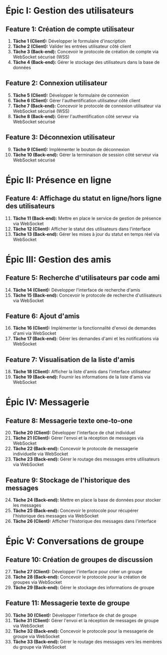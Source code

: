 # Épic I: Gestion des utilisateurs

## Feature 1: Création de compte utilisateur

1. **Tâche 1 (Client):** Développer le formulaire d'inscription
2. **Tâche 2 (Client):** Valider les entrées utilisateur côté client
3. **Tâche 3 (Back-end):** Concevoir le protocole de création de compte via WebSocket sécurisé (WSS)
4. **Tâche 4 (Back-end):** Gérer le stockage des utilisateurs dans la base de données

## Feature 2: Connexion utilisateur

5. **Tâche 5 (Client):** Développer le formulaire de connexion
6. **Tâche 6 (Client):** Gérer l'authentification utilisateur côté client
7. **Tâche 7 (Back-end):** Concevoir le protocole de connexion utilisateur via WebSocket sécurisé (WSS)
8. **Tâche 8 (Back-end):** Gérer l'authentification côté serveur via WebSocket sécurisé

## Feature 3: Déconnexion utilisateur

9. **Tâche 9 (Client):** Implémenter le bouton de déconnexion
10. **Tâche 10 (Back-end):** Gérer la terminaison de session côté serveur via WebSocket sécurisé

# Épic II: Présence en ligne

## Feature 4: Affichage du statut en ligne/hors ligne des utilisateurs

11. **Tâche 11 (Back-end):** Mettre en place le service de gestion de présence via WebSocket
12. **Tâche 12 (Client):** Afficher le statut des utilisateurs dans l'interface
13. **Tâche 13 (Back-end):** Gérer les mises à jour du statut en temps réel via WebSocket

# Épic III: Gestion des amis

## Feature 5: Recherche d'utilisateurs par code ami

14. **Tâche 14 (Client):** Développer l'interface de recherche d'amis
15. **Tâche 15 (Back-end):** Concevoir le protocole de recherche d'utilisateurs via WebSocket

## Feature 6: Ajout d'amis

16. **Tâche 16 (Client):** Implémenter la fonctionnalité d'envoi de demandes d'ami via WebSocket
17. **Tâche 17 (Back-end):** Gérer les demandes d'ami et les notifications via WebSocket

## Feature 7: Visualisation de la liste d'amis

18. **Tâche 18 (Client):** Afficher la liste d'amis dans l'interface utilisateur
19. **Tâche 19 (Back-end):** Fournir les informations de la liste d'amis via WebSocket

# Épic IV: Messagerie

## Feature 8: Messagerie texte one-to-one

20. **Tâche 20 (Client):** Développer l'interface de chat individuel
21. **Tâche 21 (Client):** Gérer l'envoi et la réception de messages via WebSocket
22. **Tâche 22 (Back-end):** Concevoir le protocole de messagerie individuelle via WebSocket
23. **Tâche 23 (Back-end):** Gérer le routage des messages entre utilisateurs via WebSocket

## Feature 9: Stockage de l'historique des messages

24. **Tâche 24 (Back-end):** Mettre en place la base de données pour stocker les messages
25. **Tâche 25 (Back-end):** Concevoir le protocole pour récupérer l'historique des messages via WebSocket
26. **Tâche 26 (Client):** Afficher l'historique des messages dans l'interface

# Épic V: Conversations de groupe

## Feature 10: Création de groupes de discussion

27. **Tâche 27 (Client):** Développer l'interface pour créer un groupe
28. **Tâche 28 (Back-end):** Concevoir le protocole pour la création de groupes via WebSocket
29. **Tâche 29 (Back-end):** Gérer le stockage des informations de groupe

## Feature 11: Messagerie texte de groupe

30. **Tâche 30 (Client):** Développer l'interface de chat de groupe
31. **Tâche 31 (Client):** Gérer l'envoi et la réception de messages de groupe via WebSocket
32. **Tâche 32 (Back-end):** Concevoir le protocole pour la messagerie de groupe via WebSocket
33. **Tâche 33 (Back-end):** Gérer le routage des messages vers les membres du groupe via WebSocket
